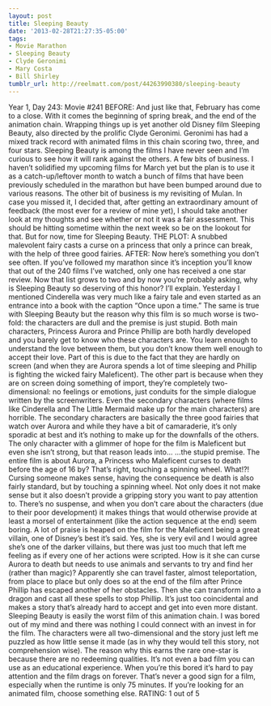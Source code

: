 ```yaml
---
layout: post
title: Sleeping Beauty
date: '2013-02-28T21:27:35-05:00'
tags:
- Movie Marathon
- Sleeping Beauty
- Clyde Geronimi
- Mary Costa
- Bill Shirley
tumblr_url: http://reelmatt.com/post/44263990380/sleeping-beauty
---
```



Year 1, Day 243: Movie #241
BEFORE: And just like that, February has come to a close. With it comes the beginning of spring break, and the end of the animation chain. Wrapping things up is yet another old Disney film Sleeping Beauty, also directed by the prolific Clyde Geronimi. Geronimi has had a mixed track record with animated films in this chain scoring two, three, and four stars. Sleeping Beauty is among the films I have never seen and I’m curious to see how it will rank against the others.
A few bits of business. I haven’t solidified my upcoming films for March yet but the plan is to use it as a catch-up/leftover month to watch a bunch of films that have been previously scheduled in the marathon but have been bumped around due to various reasons. The other bit of business is my revisiting of Mulan. In case you missed it, I decided that, after getting an extraordinary amount of feedback (the most ever for a review of mine yet), I should take another look at my thoughts and see whether or not it was a fair assessment. This should be hitting sometime within the next week so be on the lookout for that.
But for now, time for Sleeping Beauty.
THE PLOT: A snubbed malevolent fairy casts a curse on a princess that only a prince can break, with the help of three good fairies.
AFTER: Now here’s something you don’t see often. If you’ve followed my marathon since it’s inception you’ll know that out of the 240 films I’ve watched, only one has received a one star review. Now that list grows to two and by now you’re probably asking, why is Sleeping Beauty so deserving of this honor? I’ll explain.
Yesterday I mentioned Cinderella was very much like a fairy tale and even started as an entrance into a book with the caption “Once upon a time.” The same is true with Sleeping Beauty but the reason why this film is so much worse is two-fold: the characters are dull and the premise is just stupid.
Both main characters, Princess Aurora and Prince Phillip are both hardly developed and you barely get to know who these characters are. You learn enough to understand the love between them, but you don’t know them well enough to accept their love. Part of this is due to the fact that they are hardly on screen (and when they are Aurora spends a lot of time sleeping and Phillip is fighting the wicked fairy Maleficent). The other part is because when they are on screen doing something of import, they’re completely two-dimensional: no feelings or emotions, just conduits for the simple dialogue written by the screenwriters. Even the secondary characters (where films like Cinderella and The Little Mermaid make up for the main characters) are horrible. The secondary characters are basically the three good fairies that watch over Aurora and while they have a bit of camaraderie, it’s only sporadic at best and it’s nothing to make up for the downfalls of the others. The only character with a glimmer of hope for the film is Maleficent but even she isn’t strong, but that reason leads into…
…the stupid premise. The entire film is about Aurora, a Princess who Maleficent curses to death before the age of 16 by? That’s right, touching a spinning wheel. What!?! Cursing someone makes sense, having the consequence be death is also fairly standard, but by touching a spinning wheel. Not only does it not make sense but it also doesn’t provide a gripping story you want to pay attention to. There’s no suspense, and when you don’t care about the characters (due to their poor development) it makes things that would otherwise provide at least a morsel of entertainment (like the action sequence at the end) seem boring. A lot of praise is heaped on the film for the Maleficent being a great villain, one of Disney’s best it’s said. Yes, she is very evil and I would agree she’s one of the darker villains, but there was just too much that left me feeling as if every one of her actions were scripted. How is it she can curse Aurora to death but needs to use animals and servants to try and find her (rather than magic)? Apparently she can travel faster, almost teleportation, from place to place but only does so at the end of the film after Prince Phillip has escaped another of her obstacles. Then she can transform into a dragon and cast all these spells to stop Phillip. It’s just too coincidental and makes a story that’s already hard to accept and get into even more distant.
Sleeping Beauty is easily the worst film of this animation chain. I was bored out of my mind and there was nothing I could connect with an invest in for the film. The characters were all two-dimensional and the story just left me puzzled as how little sense it made (as in why they would tell this story, not comprehension wise). The reason why this earns the rare one-star is because there are no redeeming qualities. It’s not even a bad film you can use as an educational experience. When you’re this bored it’s hard to pay attention and the film drags on forever. That’s never a good sign for a film, especially when the runtime is only 75 minutes. If you’re looking for an animated film, choose something else.
RATING: 1 out of 5
